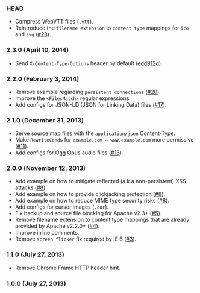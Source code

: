 ### HEAD

* Compress WebVTT files (`.vtt`).
* Reintroduce the `filename extension` to `content type` mappings for `ico`
  and `svg` ([#28](https://github.com/h5bp/server-configs-apache/issues/28)).

### 2.3.0 (April 10, 2014)

* Send `X-Content-Type-Options` header by default
  ([edd912d](https://github.com/h5bp/server-configs-apache/commit/edd912d9f76602c9d29ae087ff4e176632a0f656)).

### 2.2.0 (February 3, 2014)

* Remove example regarding `persistent connections`
  ([#20](https://github.com/h5bp/server-configs-apache/issues/20)).
* Improve the `<FilesMatch>` regular expressions.
* Add configs for JSON-LD (JSON for Linking Data) files
  ([#17](https://github.com/h5bp/server-configs-apache/issues/17)).

### 2.1.0 (December 31, 2013)

* Serve source map files with the `application/json` Content-Type.
* Make `RewriteCond`s for `example.com → www.example.com` more permissive
  ([#11](https://github.com/h5bp/server-configs-apache/issues/11)).
* Add configs for Ogg Opus audio files
  ([#13](https://github.com/h5bp/server-configs-apache/issues/13)).

### 2.0.0 (November 12, 2013)

* Add example on how to mitigate reflected (a.k.a non-persistent) XSS attacks
  ([#8](https://github.com/h5bp/server-configs-apache/issues/8)).
* Add example on how to provide clickjacking protection
  ([#8](https://github.com/h5bp/server-configs-apache/issues/8)).
* Add example on how to reduce MIME type security risks
  ([#8](https://github.com/h5bp/server-configs-apache/issues/8)).
* Add configs for cursor images (`.cur`).
* Fix backup and source file blocking for Apache v2.3+
  ([#5](https://github.com/h5bp/server-configs-apache/issues/5)).
* Remove filename extension to content type mappings that are already provided
  by Apache v2.2.0+
  ([#4](https://github.com/h5bp/server-configs-apache/issues/4)).
* Improve inline comments.
* Remove `screen flicker` fix required by IE 6
  ([#3](https://github.com/h5bp/server-configs-apache/issues/3)).

### 1.1.0 (July 27, 2013)

* Remove Chrome Frame HTTP header hint.

### 1.0.0 (July 27, 2013)
